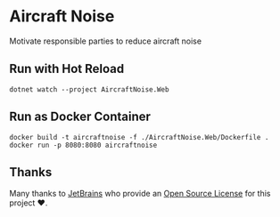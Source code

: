 # Aircraft Noise

Motivate responsible parties to reduce aircraft noise

## Run with Hot Reload

```shell
dotnet watch --project AircraftNoise.Web
```

## Run as Docker Container

```shell
docker build -t aircraftnoise -f ./AircraftNoise.Web/Dockerfile .
docker run -p 8080:8080 aircraftnoise
```

## Thanks

Many thanks to [JetBrains](https://www.jetbrains.com/?from=aircraftnoise) who provide
an [Open Source License](https://www.jetbrains.com/community/opensource/) for this project ❤️.
